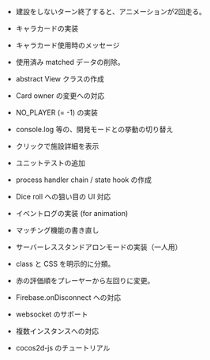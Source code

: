 * 建設をしないターン終了すると、アニメーションが2回走る。

* キャラカードの実装
* キャラカード使用時のメッセージ
* 使用済み matched データの削除。

* abstract View クラスの作成
* Card owner の変更への対応
* NO_PLAYER (= -1) の実装
* console.log 等の、開発モードとの挙動の切り替え
* クリックで施設詳細を表示
* ユニットテストの追加
* process handler chain / state hook の作成
* Dice roll への狙い目の UI 対応
* イベントログの実装 (for animation)
* マッチング機能の書き直し
* サーバーレススタンドアロンモードの実装（一人用）
* class と CSS を明示的に分類。
* 赤の評価順をプレーヤーから左回りに変更。
* Firebase.onDisconnect への対応

* websocket のサポート

* 複数インスタンスへの対応
* cocos2d-js のチュートリアル
